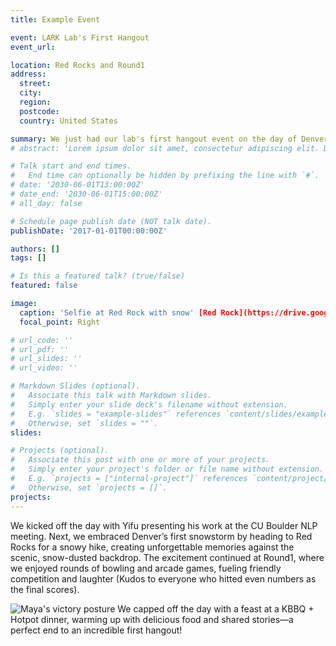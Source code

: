 ```yaml
---
title: Example Event

event: LARK Lab's First Hangout 
event_url: 

location: Red Rocks and Round1
address:
  street: 
  city: 
  region: 
  postcode: 
  country: United States

summary: We just had our lab's first hangout event on the day of Denver’s first snowstorm of Winter 2024!  
# abstract: 'Lorem ipsum dolor sit amet, consectetur adipiscing elit. Duis posuere tellusac convallis placerat. Proin tincidunt magna sed ex sollicitudin condimentum. Sed ac faucibus dolor, scelerisque sollicitudin nisi. Cras purus urna, suscipit quis sapien eu, pulvinar tempor diam.'

# Talk start and end times.
#   End time can optionally be hidden by prefixing the line with `#`.
# date: '2030-06-01T13:00:00Z'
# date_end: '2030-06-01T15:00:00Z'
# all_day: false

# Schedule page publish date (NOT talk date).
publishDate: '2017-01-01T00:00:00Z'

authors: []
tags: []

# Is this a featured talk? (true/false)
featured: false

image:
  caption: 'Selfie at Red Rock with snow' [Red Rock](https://drive.google.com/file/d/1BXhbwmNXAHZQbiHWLnAqiwFR5n7BoVPF/view?usp=drive_link)
  focal_point: Right

# url_code: ''
# url_pdf: ''
# url_slides: ''
# url_video: ''

# Markdown Slides (optional).
#   Associate this talk with Markdown slides.
#   Simply enter your slide deck's filename without extension.
#   E.g. `slides = "example-slides"` references `content/slides/example-slides.md`.
#   Otherwise, set `slides = ""`.
slides:

# Projects (optional).
#   Associate this post with one or more of your projects.
#   Simply enter your project's folder or file name without extension.
#   E.g. `projects = ["internal-project"]` references `content/project/deep-learning/index.md`.
#   Otherwise, set `projects = []`.
projects:
---
```


We kicked off the day with Yifu presenting his work at the CU Boulder NLP meeting. Next, we embraced Denver’s first snowstorm by heading to Red Rocks for a snowy hike, creating unforgettable memories against the scenic, snow-dusted backdrop. The excitement continued at Round1, where we enjoyed rounds of bowling and arcade games, fueling friendly competition and laughter (Kudos to everyone who hitted even numbers as the final scores). 

![Maya's victory posture](https://drive.google.com/file/d/1wvD-kEOAdo0R3pKVGiHYohGMbROclUww/view?usp=drive_link)
We capped off the day with a feast at a KBBQ + Hotpot dinner, warming up with delicious food and shared stories—a perfect end to an incredible first hangout! 
